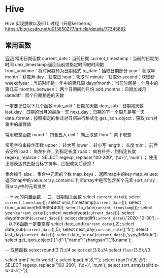 # Hive
Hive 实现脱敏以及ETL 过程（开启kerberos）
https://blog.csdn.net/u013850277/article/details/77345882
## 常用函数
[官网](https://cwiki.apache.org/confluence/display/Hive/LanguageManual+UDF)
常用日期函数
current_date：当前日期
current_timestamp：当前的日期加时间
unix_timestamp:返回当前或指定时间的时间戳	
from_unixtime：将时间戳转为日期格式
to_date：抽取日期部分
year：获取年
month：获取月
day：获取日
hour：获取时
minute：获取分
second：获取秒
weekofyear：当前时间是一年中的第几周
dayofmonth：当前时间是一个月中的第几天
months_between： 两个日期间的月份
add_months：日期加减月
datediff：两个日期相差的天数

一定要记住以下几个函数
date_add：日期加天数
date_sub：日期减天数
last_day：日期的当月的最后一天
next_day：日期的下一个周几是哪一天
date_format：按照指定的格式对日期进行格式化
get_json_object：获取json对象中的属性值



常用取整函数
round： 四舍五入
ceil：  向上取整
floor： 向下取整

常用字符串操作函数
upper： 转大写
lower： 转小写
length： 长度
trim：  前后去空格
lpad： 向左补齐，到指定长度
rpad：  向右补齐，到指定长度
regexp_replace： SELECT regexp_replace('100-200', '(\\d+)', 'num') ；
	使用正则表达式匹配目标字符串，匹配成功后替换！

集合操作
size： 集合中元素的个数
map_keys： 返回map中的key
map_values: 返回map中的value
array_contains: 判断array中是否包含某个元素
sort_array： 将array中的元素排序

-- Hive的内置函数
-- 三、日期相关函数
select `current_date`();
select `current_timestamp`();
select unix_timestamp(`current_date`());
select from_unixtime(1606694400);
select to_date(`current_timestamp`());
select year(`current_date`());
select weekofyear(`current_date`());
select dayofmonth(`current_date`());
select datediff(`current_date`(),'2020-10-30');
-- 以下6函数一定要掌握
select date_add(`current_date`(),2);
select date_sub(`current_date`(),5);
select next_day(`current_date`(),'fr');
select last_day(`current_date`());
select date_format(`current_date`(),'yyyy/MM/dd');
select get_json_object('{"id":1,"name":"zhangsan"}','$.name');

-- 取整函数
select round(3.7);//4
select ceil(3.1);//4
select `floor`(3.9);//3

select trim('   hello world    ');
select lpad('hi',6,'*');
select rpad('hi',6,'@');
SELECT regexp_replace('100-200', '(\\d+)', 'num');
select sort_array(split('z-w-d-a','-'));
